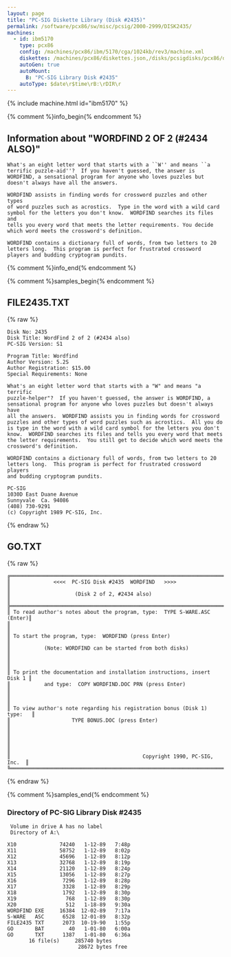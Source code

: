 ```yaml
---
layout: page
title: "PC-SIG Diskette Library (Disk #2435)"
permalink: /software/pcx86/sw/misc/pcsig/2000-2999/DISK2435/
machines:
  - id: ibm5170
    type: pcx86
    config: /machines/pcx86/ibm/5170/cga/1024kb/rev3/machine.xml
    diskettes: /machines/pcx86/diskettes.json,/disks/pcsigdisks/pcx86/diskettes.json
    autoGen: true
    autoMount:
      B: "PC-SIG Library Disk #2435"
    autoType: $date\r$time\rB:\rDIR\r
---
```


{% include machine.html id="ibm5170" %}

{% comment %}info_begin{% endcomment %}

## Information about "WORDFIND 2 OF 2 (#2434 ALSO)"

    What's an eight letter word that starts with a ``W'' and means ``a
    terrific puzzle-aid''?  If you haven't guessed, the answer is
    WORDFIND, a sensational program for anyone who loves puzzles but
    doesn't always have all the answers.
    
    WORDFIND assists in finding words for crossword puzzles and other types
    of word puzzles such as acrostics.  Type in the word with a wild card
    symbol for the letters you don't know.  WORDFIND searches its files and
    tells you every word that meets the letter requirements. You decide
    which word meets the crossword's definition.
    
    WORDFIND contains a dictionary full of words, from two letters to 20
    letters long.  This program is perfect for frustrated crossword
    players and budding cryptogram pundits.
{% comment %}info_end{% endcomment %}

{% comment %}samples_begin{% endcomment %}

## FILE2435.TXT

{% raw %}
```
Disk No: 2435                                                           
Disk Title: WordFind 2 of 2 (#2434 also)                                
PC-SIG Version: S1                                                      
                                                                        
Program Title: Wordfind                                                 
Author Version: 5.2S                                                    
Author Registration: $15.00                                             
Special Requirements: None                                              
                                                                        
What's an eight letter word that starts with a "W" and means "a terrific
puzzle-helper"?  If you haven't guessed, the answer is WORDFIND, a      
sensational program for anyone who loves puzzles but doesn't always have
all the answers.  WORDFIND assists you in finding words for crossword   
puzzles and other types of word puzzles such as acrostics.  All you do  
is type in the word with a wild card symbol for the letters you don't   
know.  WORDFIND searches its files and tells you every word that meets  
the letter requirements.  You still get to decide which word meets the  
crossword's definition.                                                 
                                                                        
WORDFIND contains a dictionary full of words, from two letters to 20    
letters long.  This program is perfect for frustrated crossword players 
and budding cryptogram pundits.                                         
                                                                        
PC-SIG                                                                  
1030D East Duane Avenue                                                 
Sunnyvale  Ca. 94086                                                    
(408) 730-9291                                                          
(c) Copyright 1989 PC-SIG, Inc.                                         
```
{% endraw %}

## GO.TXT

{% raw %}
```
╔═════════════════════════════════════════════════════════════════════════╗
║              <<<<  PC-SIG Disk #2435  WORDFIND   >>>>                   ║
║                     (Disk 2 of 2, #2434 also)                           ║
╠═════════════════════════════════════════════════════════════════════════╣
║ To read author's notes about the program, type:  TYPE S-WARE.ASC (Enter)║
║                                                                         ║
║ To start the program, type:  WORDFIND (press Enter)                     ║
║           (Note: WORDFIND can be started from both disks)               ║
║                                                                         ║
║ To print the documentation and installation instructions, insert Disk 1 ║
║           and type:  COPY WORDFIND.DOC PRN (press Enter)                ║
║                                                                         ║
║ To view author's note regarding his registration bonus (Disk 1) type:   ║
║                    TYPE BONUS.DOC (press Enter)                         ║
║                                                                         ║
║                                                                         ║
║                                           Copyright 1990, PC-SIG, Inc.  ║
╚═════════════════════════════════════════════════════════════════════════╝
```
{% endraw %}

{% comment %}samples_end{% endcomment %}

### Directory of PC-SIG Library Disk #2435

     Volume in drive A has no label
     Directory of A:\

    X10              74240   1-12-89   7:48p
    X11              58752   1-12-89   8:02p
    X12              45696   1-12-89   8:12p
    X13              32768   1-12-89   8:19p
    X14              21120   1-12-89   8:24p
    X15              13056   1-12-89   8:27p
    X16               7296   1-12-89   8:28p
    X17               3328   1-12-89   8:29p
    X18               1792   1-12-89   8:30p
    X19                768   1-12-89   8:30p
    X20                512   1-18-89   9:30a
    WORDFIND EXE     16384  12-02-89   7:17a
    S-WARE   ASC      6528  12-01-89   8:32p
    FILE2435 TXT      2073  10-19-90   1:55p
    GO       BAT        40   1-01-80   6:00a
    GO       TXT      1387   1-01-80   6:36a
           16 file(s)     285740 bytes
                           28672 bytes free
